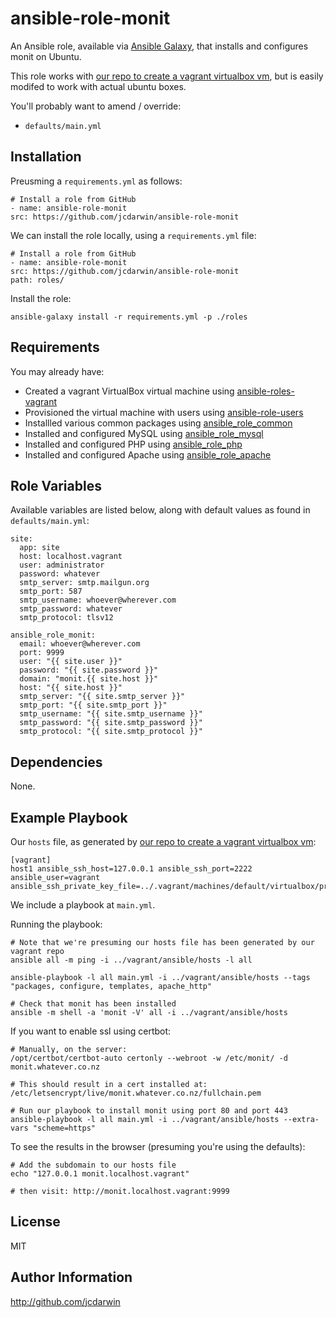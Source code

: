 ansible-role-monit
==================

An Ansible role, available via [Ansible Galaxy](https://galaxy.ansible.com), that installs and configures monit on Ubuntu.

This role works with [our repo to create a vagrant virtualbox vm](https://github.com/jcdarwin/ansible-roles-vagrant), but is easily modifed to work with actual ubuntu boxes.

You'll probably want to amend / override:

* `defaults/main.yml`

Installation
------------

Preusming a `requirements.yml` as follows:

    # Install a role from GitHub
    - name: ansible-role-monit
    src: https://github.com/jcdarwin/ansible-role-monit

We can install the role locally, using a `requirements.yml` file:

    # Install a role from GitHub
    - name: ansible-role-monit
    src: https://github.com/jcdarwin/ansible-role-monit
    path: roles/

Install the role:

    ansible-galaxy install -r requirements.yml -p ./roles


Requirements
------------

You may already have:

* Created a vagrant VirtualBox virtual machine using [ansible-roles-vagrant](https://github.com/jcdarwin/ansible-role-users)
* Provisioned the virtual machine with users using [ansible-role-users](https://github.com/jcdarwin/ansible-role-users)
* Installled various common packages using [ansible_role_common](https://github.com/jcdarwin/ansible-role-common)
* Installed and configured MySQL using [ansible_role_mysql](https://github.com/jcdarwin/ansible-role-mysql)
* Installed and configured PHP using [ansible_role_php](https://github.com/jcdarwin/ansible-role-php)
* Installed and configured Apache using [ansible_role_apache](https://github.com/jcdarwin/ansible-role-apache)

Role Variables
--------------

Available variables are listed below, along with default values as found in `defaults/main.yml`:

    site:
      app: site
      host: localhost.vagrant
      user: administrator
      password: whatever
      smtp_server: smtp.mailgun.org
      smtp_port: 587
      smtp_username: whoever@wherever.com
      smtp_password: whatever
      smtp_protocol: tlsv12

    ansible_role_monit:
      email: whoever@wherever.com
      port: 9999
      user: "{{ site.user }}"
      password: "{{ site.password }}"
      domain: "monit.{{ site.host }}"
      host: "{{ site.host }}"
      smtp_server: "{{ site.smtp_server }}"
      smtp_port: "{{ site.smtp_port }}"
      smtp_username: "{{ site.smtp_username }}"
      smtp_password: "{{ site.smtp_password }}"
      smtp_protocol: "{{ site.smtp_protocol }}"

Dependencies
------------

None.

Example Playbook
----------------

Our `hosts` file, as generated by [our repo to create a vagrant virtualbox vm](https://github.com/jcdarwin/ansible-roles-vagrant):

    [vagrant]
    host1 ansible_ssh_host=127.0.0.1 ansible_ssh_port=2222 ansible_user=vagrant ansible_ssh_private_key_file=../.vagrant/machines/default/virtualbox/private_key

We include a playbook at `main.yml`.

Running the playbook:

    # Note that we're presuming our hosts file has been generated by our vagrant repo
    ansible all -m ping -i ../vagrant/ansible/hosts -l all

    ansible-playbook -l all main.yml -i ../vagrant/ansible/hosts --tags "packages, configure, templates, apache_http"

    # Check that monit has been installed
    ansible -m shell -a 'monit -V' all -i ../vagrant/ansible/hosts

If you want to enable ssl using certbot:

    # Manually, on the server:
    /opt/certbot/certbot-auto certonly --webroot -w /etc/monit/ -d monit.whatever.co.nz

    # This should result in a cert installed at:
    /etc/letsencrypt/live/monit.whatever.co.nz/fullchain.pem

    # Run our playbook to install monit using port 80 and port 443
    ansible-playbook -l all main.yml -i ../vagrant/ansible/hosts --extra-vars "scheme=https"

To see the results in the browser (presuming you're using the defaults):

	# Add the subdomain to our hosts file
	echo "127.0.0.1	monit.localhost.vagrant"

	# then visit: http://monit.localhost.vagrant:9999

License
-------

MIT

Author Information
------------------

http://github.com/jcdarwin

